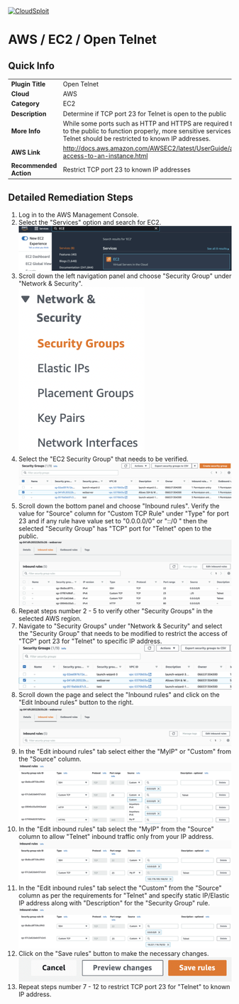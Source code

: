 [![CloudSploit](https://cloudsploit.com/img/logo-new-big-text-100.png "CloudSploit")](https://cloudsploit.com)

# AWS / EC2 / Open Telnet

## Quick Info

| | |
|-|-|
| **Plugin Title** | Open Telnet |
| **Cloud** | AWS |
| **Category** | EC2 |
| **Description** | Determine if TCP port 23 for Telnet is open to the public |
| **More Info** | While some ports such as HTTP and HTTPS are required to be open to the public to function properly, more sensitive services such as Telnet should be restricted to known IP addresses. |
| **AWS Link** | http://docs.aws.amazon.com/AWSEC2/latest/UserGuide/authorizing-access-to-an-instance.html |
| **Recommended Action** | Restrict TCP port 23 to known IP addresses |

## Detailed Remediation Steps
1. Log in to the AWS Management Console.
2. Select the "Services" option and search for EC2. </br> <img src="/resources/aws/ec2/open-telnet/step2.png"/>
3. Scroll down the left navigation panel and choose "Security Group" under "Network & Security".</br> <img src="/resources/aws/ec2/open-telnet/step3.png"/>
4. Select the "EC2 Security Group" that needs to be verified. </br> <img src="/resources/aws/ec2/open-telnet/step4.png"/>
5. Scroll down the bottom panel and choose "Inbound rules". Verify the value for "Source" column for "Custom TCP Rule" under "Type" for port 23 and if any rule have value set to "0.0.0.0/0" or "::/0 " then the selected "Security Group" has "TCP" port for "Telnet" open to the public.</br> <img src="/resources/aws/ec2/open-telnet/step5.png"/>
6. Repeat steps number 2 - 5 to verify other "Security Groups" in the selected AWS region.</br> 
7. Navigate to "Security Groups" under "Network & Security" and select the "Security Group" that needs to be modified to restrict the access of "TCP" port 23 for "Telnet"  to specific IP address. </br> <img src="/resources/aws/ec2/open-telnet/step7.png"/>
8. Scroll down the page and select the "Inbound rules" and click on the "Edit Inbound rules" button to the right. </br> <img src="/resources/aws/ec2/open-telnet/step8.png"/>
9. In the "Edit inbound rules" tab select either the "MyIP" or "Custom" from the "Source" column.</br> <img src="/resources/aws/ec2/open-telnet/step9.png"/>
10. In the "Edit inbound rules" tab select the "MyIP" from the "Source" column to allow "Telnet" inbound traffic only from your IP address.</br> <img src="/resources/aws/ec2/open-telnet/step10.png"/>
11. In the "Edit inbound rules" tab select the "Custom" from the "Source" column as per the requirements for "Telnet" and specify static IP/Elastic IP address along with "Description" for the "Security Group" rule. </br> <img src="/resources/aws/ec2/open-telnet/step11.png"/>
12. Click on the "Save rules" button to make the necessary changes. </br> <img src="/resources/aws/ec2/open-telnet/step12.png"/>
13. Repeat steps number 7 - 12 to restrict TCP port 23 for "Telnet" to known IP address.</br>
